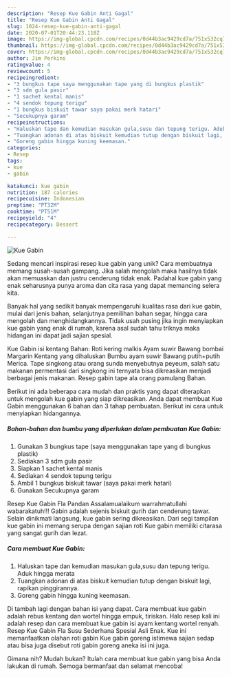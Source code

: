 ```yaml
---
description: "Resep Kue Gabin Anti Gagal"
title: "Resep Kue Gabin Anti Gagal"
slug: 1024-resep-kue-gabin-anti-gagal
date: 2020-07-01T20:44:23.118Z
image: https://img-global.cpcdn.com/recipes/0d44b3ac9429cd7a/751x532cq70/kue-gabin-foto-resep-utama.jpg
thumbnail: https://img-global.cpcdn.com/recipes/0d44b3ac9429cd7a/751x532cq70/kue-gabin-foto-resep-utama.jpg
cover: https://img-global.cpcdn.com/recipes/0d44b3ac9429cd7a/751x532cq70/kue-gabin-foto-resep-utama.jpg
author: Jim Perkins
ratingvalue: 4
reviewcount: 5
recipeingredient:
- "3 bungkus tape saya menggunakan tape yang di bungkus plastik"
- "3 sdm gula pasir"
- "1 sachet kental manis"
- "4 sendok tepung terigu"
- "1 bungkus biskuit tawar saya pakai merk hatari"
- "Secukupnya garam"
recipeinstructions:
- "Haluskan tape dan kemudian masukan gula,susu dan tepung terigu. Aduk hingga merata"
- "Tuangkan adonan di atas biskuit kemudian tutup dengan biskuit lagi, rapikan pinggirannya."
- "Goreng gabin hingga kuning keemasan."
categories:
- Resep
tags:
- kue
- gabin

katakunci: kue gabin 
nutrition: 187 calories
recipecuisine: Indonesian
preptime: "PT32M"
cooktime: "PT51M"
recipeyield: "4"
recipecategory: Dessert

---
```



![Kue Gabin](https://img-global.cpcdn.com/recipes/0d44b3ac9429cd7a/751x532cq70/kue-gabin-foto-resep-utama.jpg)

Sedang mencari inspirasi resep kue gabin yang unik? Cara membuatnya memang susah-susah gampang. Jika salah mengolah maka hasilnya tidak akan memuaskan dan justru cenderung tidak enak. Padahal kue gabin yang enak seharusnya punya aroma dan cita rasa yang dapat memancing selera kita.

Banyak hal yang sedikit banyak mempengaruhi kualitas rasa dari kue gabin, mulai dari jenis bahan, selanjutnya pemilihan bahan segar, hingga cara mengolah dan menghidangkannya. Tidak usah pusing jika ingin menyiapkan kue gabin yang enak di rumah, karena asal sudah tahu triknya maka hidangan ini dapat jadi sajian spesial.

Kue Gabin isi kentang Bahan: Roti kering malkis Ayam suwir Bawang bombai Margarin Kentang yang dihaluskan Bumbu ayam suwir Bawang putih+putih Merica. Tape singkong atau orang sunda menyebutnya peyeum, salah satu makanan permentasi dari singkong ini ternyata bisa dikreasikan menjadi berbagai jenis makanan. Resep gabin tape ala orang pamulang Bahan.


Berikut ini ada beberapa cara mudah dan praktis yang dapat diterapkan untuk mengolah kue gabin yang siap dikreasikan. Anda dapat membuat Kue Gabin menggunakan 6 bahan dan 3 tahap pembuatan. Berikut ini cara untuk menyiapkan hidangannya.

<!--inarticleads1-->

##### Bahan-bahan dan bumbu yang diperlukan dalam pembuatan Kue Gabin:

1. Gunakan 3 bungkus tape (saya menggunakan tape yang di bungkus plastik)
1. Sediakan 3 sdm gula pasir
1. Siapkan 1 sachet kental manis
1. Sediakan 4 sendok tepung terigu
1. Ambil 1 bungkus biskuit tawar (saya pakai merk hatari)
1. Gunakan Secukupnya garam


Resep Kue Gabin Fla Pandan Assalamualaikum warrahmatullahi wabarakatuh!!! Gabin adalah sejenis biskuit gurih dan cenderung tawar. Selain dinikmati langsung, kue gabin sering dikreasikan. Dari segi tampilan kue gabin ini memang serupa dengan sajian roti Kue gabin memiliki citarasa yang sangat gurih dan lezat. 

<!--inarticleads2-->

##### Cara membuat Kue Gabin:

1. Haluskan tape dan kemudian masukan gula,susu dan tepung terigu. Aduk hingga merata
1. Tuangkan adonan di atas biskuit kemudian tutup dengan biskuit lagi, rapikan pinggirannya.
1. Goreng gabin hingga kuning keemasan.


Di tambah lagi dengan bahan isi yang dapat. Cara membuat kue gabin adalah rebus kentang dan wortel hingga empuk, tiriskan. Halo resep kali ini adalah resep dan cara membuat kue gabin isi ayam kentang wortel renyah. Resep Kue Gabin Fla Susu Sederhana Spesial Asli Enak. Kue ini memanfaatkan olahan roti gabin Kue gabin goreng istimewa sajian sedap atau bisa juga disebut roti gabin goreng aneka isi ini juga. 

Gimana nih? Mudah bukan? Itulah cara membuat kue gabin yang bisa Anda lakukan di rumah. Semoga bermanfaat dan selamat mencoba!
